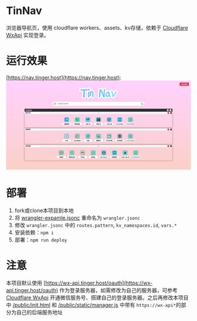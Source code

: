 # TinNav

浏览器导航页，使用 cloudflare workers、assets、kv存储，依赖于 [Cloudflare WxApi](https://github.com/Tinger-X/cloudflare-wx-api) 实现登录。

# 运行效果

[https://nav.tinger.host](https://nav.tinger.host):
![TinNav](img/project.png)

# 部署

1. fork或clone本项目到本地
2. 将 [wrangler-expamle.jsonc](wrangler-expamle.jsonc) 重命名为 `wrangler.jsonc`
3. 修改 `wrangler.jsonc` 中的 `routes.pattern`, `kv_namespaces.id`, `vars.*`
4. 安装依赖：`npm i`
5. 部署：`npm run deploy`

# 注意

本项目默认使用 [https://wx-api.tinger.host/oauth](https://wx-api.tinger.host/oauth) 作为登录服务器，如需修改为自己的服务器，可参考 [Cloudflare WxApi](https://github.com/Tinger-X/cloudflare-wx-api) 开通微信服务号、搭建自己的登录服务器。之后再修改本项目中 [/public/init.html](/public/init.html) 和 [/public/static/manager.js](/public/static/manager.js) 中带有 `https://wx-api*`的部分为自己的后端服务地址